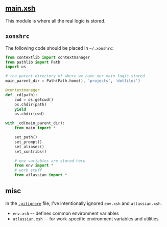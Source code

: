 ## [main.xsh](main.xsh)

This module is where all the real logic is stored.

## `xonshrc`

The following code should be placed in `~/.xonshrc`:

```python
from contextlib import contextmanager
from pathlib import Path
import os

# the parent directory of where we have our main logic stored
main_parent_dir = Path(Path.home(), 'projects', 'dotfiles')

@contextmanager
def _cd(path):
    cwd = os.getcwd()
    os.chdir(path)
    yield
    os.chdir(cwd)

with _cd(main_parent_dir):
    from main import *

    set_path()
    set_prompt()
    set_aliases()
    set_xontribs()

    # env variables are stored here
    from env import *
    # work stuff
    from atlassian import *
```


## misc

In the [`.gitignore`](.gitignore) file,
I've intentionally ignored `env.xsh` and `atlassian.xsh`.

* `env.xsh` -- defines common environment variables
* `atlassian.xsh` -- for work-specific environment variables and utilities